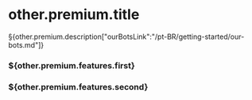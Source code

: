 # other.premium.title

§{other.premium.description["ourBotsLink":"/pt-BR/getting-started/our-bots.md"]}

### \${other.premium.features.first}

### \${other.premium.features.second}
